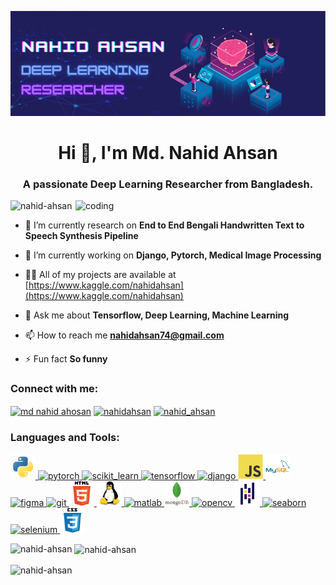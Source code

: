 
<p align="left"> <img src="https://github.com/Nahid-Ahsan/Nahid-Ahsan/blob/main/Deep%20Learning.png" width = "2000px"/> </p>

<h1 align="center">Hi 👋, I'm Md. Nahid Ahsan</h1>
<h3 align="center">A passionate Deep Learning Researcher from Bangladesh.</h3>

<img align= "right" alt="coding" width="400" src="https://encrypted-tbn0.gstatic.com/images?q=tbn:ANd9GcSlqPfYnvug2tsgIbm0NAz_LhOSMb_wf_5G8xzE5nMzliots80HtD6FbuGnTwZ0H8JIhXM&usqp=CAU">

<p align="left"> <img src="https://komarev.com/ghpvc/?username=nahid-ahsan&label=Profile%20views&color=0e75b6&style=flat" alt="nahid-ahsan" /> </p>

- 🔭 I’m currently research on **End to End Bengali Handwritten Text to Speech Synthesis Pipeline**

- 🌱 I’m currently working on **Django, Pytorch, Medical Image Processing**

- 👨‍💻 All of my projects are available at [https://www.kaggle.com/nahidahsan](https://www.kaggle.com/nahidahsan)

- 💬 Ask me about **Tensorflow, Deep Learning, Machine Learning**

- 📫 How to reach me **nahidahsan74@gmail.com**

- ⚡ Fun fact **So funny**

<h3 align="left">Connect with me:</h3>
<p align="left">
<a href="https://linkedin.com/in/md nahid ahosan" target="blank"><img align="center" src="https://raw.githubusercontent.com/rahuldkjain/github-profile-readme-generator/master/src/images/icons/Social/linked-in-alt.svg" alt="md nahid ahosan" height="30" width="40" /></a>
<a href="https://kaggle.com/nahidahsan" target="blank"><img align="center" src="https://raw.githubusercontent.com/rahuldkjain/github-profile-readme-generator/master/src/images/icons/Social/kaggle.svg" alt="nahidahsan" height="30" width="40" /></a>
<a href="https://www.leetcode.com/nahid_ahsan" target="blank"><img align="center" src="https://raw.githubusercontent.com/rahuldkjain/github-profile-readme-generator/master/src/images/icons/Social/leet-code.svg" alt="nahid_ahsan" height="30" width="40" /></a>
</p>

<h3 align="left">Languages and Tools:</h3>
<p align="left">
 <a href="https://www.python.org" target="_blank" rel="noreferrer"> <img src="https://raw.githubusercontent.com/devicons/devicon/master/icons/python/python-original.svg" alt="python" width="40" height="40"/> </a> <a href="https://pytorch.org/" target="_blank" rel="noreferrer"> <img src="https://www.vectorlogo.zone/logos/pytorch/pytorch-icon.svg" alt="pytorch" width="40" height="40"/> </a> <a href="https://scikit-learn.org/" target="_blank" rel="noreferrer"> <img src="https://upload.wikimedia.org/wikipedia/commons/0/05/Scikit_learn_logo_small.svg" alt="scikit_learn" width="40" height="40"/> </a>
 <a href="https://www.tensorflow.org" target="_blank" rel="noreferrer"> <img src="https://www.vectorlogo.zone/logos/tensorflow/tensorflow-icon.svg" alt="tensorflow" width="40" height="40"/> </a>
<a href="https://www.djangoproject.com/" target="_blank" rel="noreferrer"> <img src="https://cdn.worldvectorlogo.com/logos/django.svg" alt="django" width="40" height="40"/> </a><a href="https://developer.mozilla.org/en-US/docs/Web/JavaScript" target="_blank" rel="noreferrer"> <img src="https://raw.githubusercontent.com/devicons/devicon/master/icons/javascript/javascript-original.svg" alt="javascript" width="40" height="40"/> </a> <a href="https://www.mysql.com/" target="_blank" rel="noreferrer"> <img src="https://raw.githubusercontent.com/devicons/devicon/master/icons/mysql/mysql-original-wordmark.svg" alt="mysql" width="40" height="40"/> </a>  <a href="https://www.figma.com/" target="_blank" rel="noreferrer"> <img src="https://www.vectorlogo.zone/logos/figma/figma-icon.svg" alt="figma" width="40" height="40"/> </a> <a href="https://git-scm.com/" target="_blank" rel="noreferrer"> <img src="https://www.vectorlogo.zone/logos/git-scm/git-scm-icon.svg" alt="git" width="40" height="40"/> </a> <a href="https://www.w3.org/html/" target="_blank" rel="noreferrer"> <img src="https://raw.githubusercontent.com/devicons/devicon/master/icons/html5/html5-original-wordmark.svg" alt="html5" width="40" height="40"/> </a>  <a href="https://www.linux.org/" target="_blank" rel="noreferrer"> <img src="https://raw.githubusercontent.com/devicons/devicon/master/icons/linux/linux-original.svg" alt="linux" width="40" height="40"/> </a> <a href="https://www.mathworks.com/" target="_blank" rel="noreferrer"> <img src="https://upload.wikimedia.org/wikipedia/commons/2/21/Matlab_Logo.png" alt="matlab" width="40" height="40"/> </a> <a href="https://www.mongodb.com/" target="_blank" rel="noreferrer"> <img src="https://raw.githubusercontent.com/devicons/devicon/master/icons/mongodb/mongodb-original-wordmark.svg" alt="mongodb" width="40" height="40"/> </a> <a href="https://opencv.org/" target="_blank" rel="noreferrer"> <img src="https://www.vectorlogo.zone/logos/opencv/opencv-icon.svg" alt="opencv" width="40" height="40"/> </a> <a href="https://pandas.pydata.org/" target="_blank" rel="noreferrer"> <img src="https://raw.githubusercontent.com/devicons/devicon/2ae2a900d2f041da66e950e4d48052658d850630/icons/pandas/pandas-original.svg" alt="pandas" width="40" height="40"/> </a> <a href="https://seaborn.pydata.org/" target="_blank" rel="noreferrer"> <img src="https://seaborn.pydata.org/_images/logo-mark-lightbg.svg" alt="seaborn" width="40" height="40"/> </a> <a href="https://www.selenium.dev" target="_blank" rel="noreferrer"> <img src="https://raw.githubusercontent.com/detain/svg-logos/780f25886640cef088af994181646db2f6b1a3f8/svg/selenium-logo.svg" alt="selenium" width="40" height="40"/> </a>
 <a href="https://www.w3schools.com/css/" target="_blank" rel="noreferrer"> <img src="https://raw.githubusercontent.com/devicons/devicon/master/icons/css3/css3-original-wordmark.svg" alt="css3" width="40" height="40"/> </a></p>

<p><img align="left" src="https://github-readme-stats.vercel.app/api/top-langs?username=nahid-ahsan&show_icons=true&locale=en&layout=compact" alt="nahid-ahsan" /></p>

<p>&nbsp;<img align="center" src="https://github-readme-stats.vercel.app/api?username=nahid-ahsan&show_icons=true&locale=en" alt="nahid-ahsan" /></p>

<p><img align="center" src="https://github-readme-streak-stats.herokuapp.com/?user=nahid-ahsan&" alt="nahid-ahsan" /></p>
